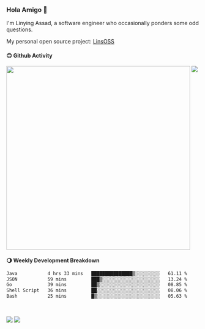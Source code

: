 ### Hola Amigo 🤣   

I'm Linying Assad, a software engineer who occasionally ponders some odd questions.  

My personal open source project: [LinsOSS](https://github.com/linsoss)
 
#### 🙃 Github Activity 
<div>
  <img src="https://github-readme-stats.vercel.app/api?username=al-assad&show_icons=true" align="top" style="display: inline-block;" width="480"/>
  <img src="https://github-readme-stats.vercel.app/api/top-langs/?username=al-assad&hide=css,html&langs_count=8&layout=compact" align="top" style="display: inline-block;"/>
</div>

#### 🌖 Weekly Development Breakdown
<!--START_SECTION:waka-->

```txt
Java           4 hrs 33 mins   ███████████████▒░░░░░░░░░   61.11 %
JSON           59 mins         ███▒░░░░░░░░░░░░░░░░░░░░░   13.24 %
Go             39 mins         ██▒░░░░░░░░░░░░░░░░░░░░░░   08.85 %
Shell Script   36 mins         ██░░░░░░░░░░░░░░░░░░░░░░░   08.06 %
Bash           25 mins         █▒░░░░░░░░░░░░░░░░░░░░░░░   05.63 %
```

<!--END_SECTION:waka-->

<br>

<a href="https://twitter.com/assad_lin"><img src="https://img.shields.io/badge/Twitter-@assad__lin-blue?style=flat&logo=twitter" /></a>
<a href="https://al-assad.github.io"><img src="https://img.shields.io/badge/Blogs-Linying_Assad's_Blog-yellow?style=flat&logo=github" /></a>

